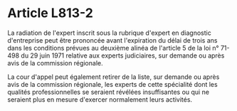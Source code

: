 # Article L813-2

La radiation de l'expert inscrit sous la rubrique d'expert en diagnostic d'entreprise peut être prononcée avant l'expiration du délai de trois ans dans les conditions prévues au deuxième alinéa de l'article 5 de la loi n° 71-498 du 29 juin 1971 relative aux experts judiciaires, sur demande ou après avis de la commission régionale.

La cour d'appel peut également retirer de la liste, sur demande ou après avis de la commission régionale, les experts de cette spécialité dont les qualités professionnelles se seraient révélées insuffisantes ou qui ne seraient plus en mesure d'exercer normalement leurs activités.
